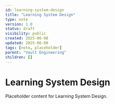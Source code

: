 ```yaml
---
id: learning-system-design
title: "Learning System Design"
type: note
version: 1.0
status: draft
visibility: public
created: 2025-06-08
updated: 2025-06-08
tags: [note, placeholder]
parent: "Vault Engineering"
children: []
---
```


# Learning System Design

Placeholder content for Learning System Design.
